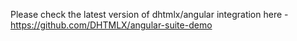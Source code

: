 Please check the latest version of dhtmlx/angular integration here - https://github.com/DHTMLX/angular-suite-demo
